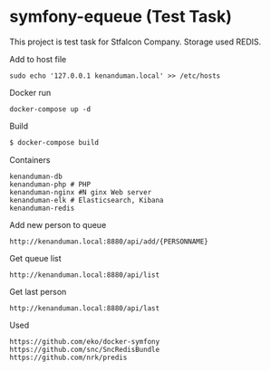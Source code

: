 symfony-equeue (Test Task)
==============
This project is test task for Stfalcon Company. Storage used REDIS.

Add to host file
```
sudo echo '127.0.0.1 kenanduman.local' >> /etc/hosts
```

Docker run
```
docker-compose up -d
```
Build
```bash
$ docker-compose build
```
Containers
```
kenanduman-db
kenanduman-php # PHP
kenanduman-nginx #N ginx Web server
kenanduman-elk # Elasticsearch, Kibana
kenanduman-redis
```
Add new person to queue
```
http://kenanduman.local:8880/api/add/{PERSONNAME}
```
Get queue list
```
http://kenanduman.local:8880/api/list
```
Get last person
```
http://kenanduman.local:8880/api/last
```
Used
```
https://github.com/eko/docker-symfony
https://github.com/snc/SncRedisBundle
https://github.com/nrk/predis
```